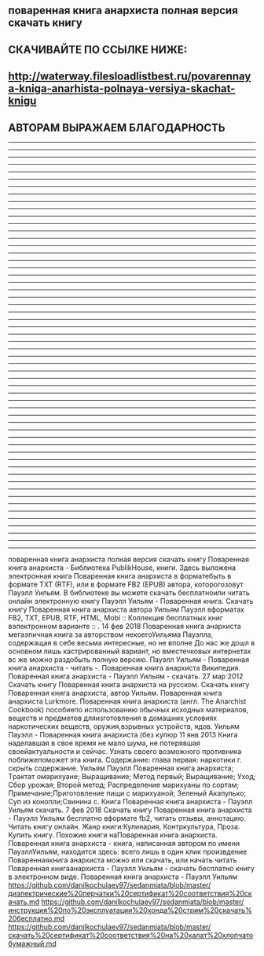 поваренная книга анархиста полная версия скачать книгу
--------------------------------------------------
СКАЧИВАЙТЕ ПО ССЫЛКЕ НИЖЕ:
--------------------------------------------------
http://waterway.filesloadlistbest.ru/povarennaya-kniga-anarhista-polnaya-versiya-skachat-knigu
--------------------------------------------------
АВТОРАМ ВЫРАЖАЕМ БЛАГОДАРНОСТЬ
--------------------------------------------------
--------------------------------------------------
--------------------------------------------------
--------------------------------------------------
--------------------------------------------------
--------------------------------------------------
--------------------------------------------------
--------------------------------------------------
--------------------------------------------------
--------------------------------------------------
--------------------------------------------------
--------------------------------------------------
--------------------------------------------------
--------------------------------------------------
--------------------------------------------------
--------------------------------------------------
--------------------------------------------------
--------------------------------------------------
--------------------------------------------------
--------------------------------------------------
--------------------------------------------------
--------------------------------------------------
--------------------------------------------------
--------------------------------------------------
--------------------------------------------------
--------------------------------------------------
--------------------------------------------------
--------------------------------------------------
--------------------------------------------------
--------------------------------------------------
--------------------------------------------------
--------------------------------------------------
--------------------------------------------------
--------------------------------------------------
--------------------------------------------------
--------------------------------------------------
--------------------------------------------------
--------------------------------------------------
--------------------------------------------------
--------------------------------------------------
--------------------------------------------------
--------------------------------------------------
--------------------------------------------------
--------------------------------------------------
--------------------------------------------------
--------------------------------------------------
--------------------------------------------------
--------------------------------------------------
--------------------------------------------------
--------------------------------------------------
--------------------------------------------------
--------------------------------------------------
--------------------------------------------------
--------------------------------------------------
--------------------------------------------------
--------------------------------------------------
--------------------------------------------------
поваренная книга анархиста полная версия скачать книгу Поваренная книга анархиста - Библиотека PublikHouse, книги. Здесь выложена электронная книга Поваренная книга анархиста в форматебыть в формате TXT (RTF), или в формате FB2 (EPUB) автора, которогозовут Пауэлл Уильям. В библиотеке  вы можете скачать бесплатноили читать онлайн электронную книгу Пауэлл Уильям - Поваренная книга. Скачать книгу Поваренная книга анархиста автора Уильям Пауэлл вформатах FB2, TXT, EPUB, RTF, HTML, Mobi :: Коллекция бесплатных книг вэлектронном варианте :: . 14 фев 2018  Поваренная книга анархиста  мегаэпичная книга за авторством некоегоУильяма Пауэлла, содержащая в себе весьма интересные, но не вполне До нас же дошл в основном лишь кастрированный вариант, но вместечковых интернетах вс же можно раздобыть полную версию. Пауэлл Уильям - Поваренная книга анархиста - читать  -. Поваренная книга анархиста  Википедия. Поваренная книга анархиста - Пауэлл Уильям - скачать. 27 мар 2012  Скачать книгу Поваренная книга анархиста на русском. Скачать книгу Поваренная книга анархиста, автор Уильям. Поваренная книга анархиста  Lurkmore. Поваренная книга анархиста (англ. The Anarchist Cookbook)  пособиепо использованию обычных исходных материалов, веществ и предметов дляизготовления в домашних условиях наркотических веществ, оружия,взрывных устройств, ядов. Уильям Пауэлл - Поваренная книга анархиста (без купюр
11 янв 2013  Книга наделавшая в свое время не мало шума, не потерявшая своейактуальности и сейчас. Узнать своего возможного противника поближепоможет эта книга. Содержание: глава первая: наркотики г. скрыть содержание. Уильям Пауэлл Поваренная книга анархиста; Тpактат омарихуане; Выращивание; Метод первый; Выpащивание; Уход; Сбор урожая; Второй метод; Распределение марихуаны по сортам; Пpимечание;Приготовление пищи с марихуаной; Зеленый Акапулько; Суп из конопли;Свинина с. Книга Поваренная книга анархиста - Пауэлл Уильям скачать. 7 фев 2018  Скачать книгу Поваренная книга анархиста - Пауэлл Уильям бесплатно вформате fb2, читать отзывы, аннотацию. Читать книгу онлайн. Жанр книги:Кулинария, Контркультура, Проза. Купить книгу. Похожие книги наПоваренная книга анархиста. Поваренная книга анархиста - книга, написанная автором по имени ПауэллУильям, находится здесь: всего лишь в один клик произвдение Повареннаякнига анархиста можно или скачать, или начать читать  Поваренная книгаанархиста - Пауэлл Уильям - скачать бесплатно книгу в электронном виде. Поваренная книга анархиста - Пауэлл Уильям
https://github.com/danilkochulaev97/sedanmiata/blob/master/диэлектрические%20перчатки%20сертификат%20соответствия%20скачать.md
https://github.com/danilkochulaev97/sedanmiata/blob/master/инструкция%20по%20эксплуатации%20хонда%20стрим%20скачать%20бесплатно.md
https://github.com/danilkochulaev97/sedanmiata/blob/master/скачать%20сертификат%20соответствия%20на%20халат%20хлопчатобумажный.md